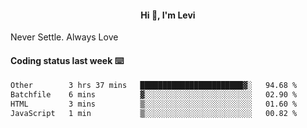 <h4 style="text-align: center;">Hi 👋, I'm Levi</h4>  Never Settle. Always Love
<!---<img align="right" alt="Coding" width="300" src="https://i.pinimg.com/originals/81/17/8b/81178b47a8598f0c81c4799f2cdd4057.gif"></p> --->

#### Coding status last week ⌨️

<!--START_SECTION:waka-->

```txt
Other        3 hrs 37 mins   ███████████████████████▓░   94.68 %
Batchfile    6 mins          ▓░░░░░░░░░░░░░░░░░░░░░░░░   02.90 %
HTML         3 mins          ▒░░░░░░░░░░░░░░░░░░░░░░░░   01.60 %
JavaScript   1 min           ▒░░░░░░░░░░░░░░░░░░░░░░░░   00.82 %
```

<!--END_SECTION:waka-->
